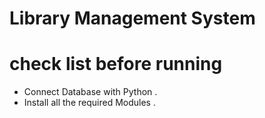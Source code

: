 # Library Management System
 # check list before running 
- Connect Database with Python .
- Install all the required Modules .
